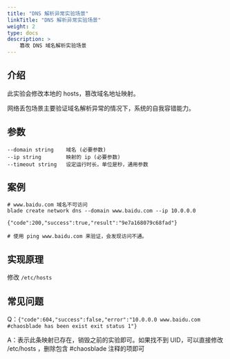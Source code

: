 ```yaml
---
title: "DNS 解析异常实验场景"
linkTitle: "DNS 解析异常实验场景"
weight: 2
type: docs
description: > 
    篡改 DNS 域名解析实验场景
---
```

## 介绍

此实验会修改本地的 hosts，篡改域名地址映射。

网络丢包场景主要验证域名解析异常的情况下，系统的自我容错能力。

## 参数

```text
--domain string    域名 (必要参数)
--ip string        映射的 ip (必要参数)
--timeout string   设定运行时长，单位是秒，通用参数
```

## 案例

```text
# www.baidu.com 域名不可访问
blade create network dns --domain www.baidu.com --ip 10.0.0.0

{"code":200,"success":true,"result":"9e7a168079c68fad"}

# 使用 ping www.baidu.com 来验证，会发现访问不通。
```

## 实现原理

修改 `/etc/hosts`

## 常见问题

Q：`{"code":604,"success":false,"error":"10.0.0.0 www.baidu.com #chaosblade has been exist exit status 1"}`

A：表示此条映射已存在，销毁之前的实验即可。如果找不到 UID，可以直接修改 /etc/hosts ，删除包含 #chaosblade 注释的项即可
